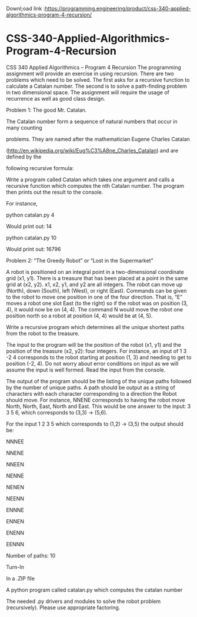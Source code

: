 Downl;oad link :https://programming.engineering/product/css-340-applied-algorithmics-program-4-recursion/

# CSS-340-Applied-Algorithmics-Program-4-Recursion
CSS 340 Applied Algorithmics – Program 4 Recursion
The programming assignment will provide an exercise in using recursion. There are two problems which need to be solved. The first asks for a recursive function to calculate a Catalan number. The second is to solve a path-finding problem in two dimensional space. The assignment will require the usage of recurrence as well as good class design.

Problem 1: The good Mr. Catalan.

The Catalan number form a sequence of natural numbers that occur in many counting

problems. They are named after the mathematician Eugene Charles Catalan

(http://en.wikipedia.org/wiki/Eug%C3%A8ne_Charles_Catalan) and are defined by the

following recursive formula:

Write a program called Catalan which takes one argument and calls a recursive function which computes the nth Catalan number. The program then prints out the result to the console.

For instance,

python catalan.py 4

Would print out: 14

python catalan.py 10

Would print out: 16796


Problem 2: “The Greedy Robot” or “Lost in the Supermarket”

A robot is positioned on an integral point in a two-dimensional coordinate grid (x1, y1). There is a treasure that has been placed at a point in the same grid at (x2, y2). x1, x2, y1, and y2 are all integers. The robot can move up (North), down (South), left (West), or right (East). Commands can be given to the robot to move one position in one of the four direction. That is, “E” moves a robot one slot East (to the right) so if the robot was on position (3, 4), it would now be on (4, 4). The command N would move the robot one position north so a robot at position (4, 4) would be at (4, 5).

Write a recursive program which determines all the unique shortest paths from the robot to the treasure.

The input to the program will be the position of the robot (x1, y1) and the position of the treasure (x2, y2): four integers. For instance, an input of 1 3 -2 4 corresponds to the robot starting at position (1, 3) and needing to get to position (-2, 4). Do not worry about error conditions on input as we will assume the input is well formed. Read the input from the console.

The output of the program should be the listing of the unique paths followed by the number of unique paths. A path should be output as a string of characters with each character corresponding to a direction the Robot should move. For instance, NNENE corresponds to having the robot move North, North, East, North and East. This would be one answer to the input: 3 3 5 6, which corresponds to (3,3) -> (5,6).

For the input 1 2 3 5 which corresponds to (1,2) -> (3,5) the output should be:

NNNEE

NNENE

NNEEN

NENNE

NENEN

NEENN

ENNNE

ENNEN

ENENN

EENNN

Number of paths: 10


Turn-In

In a .ZIP file

A python program called catalan.py which computes the catalan number

The needed .py drivers and modules to solve the robot problem (recursively). Please use appropriate factoring.

